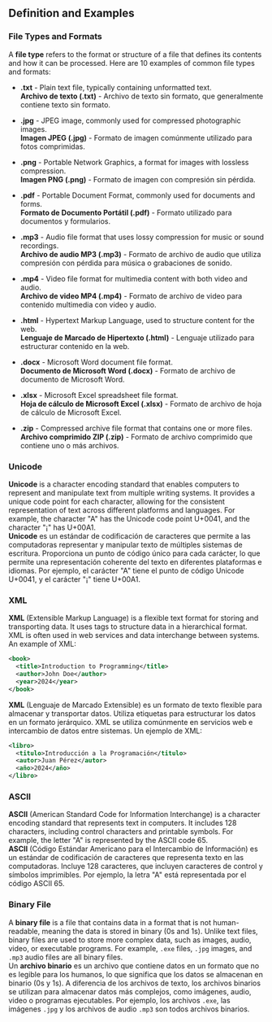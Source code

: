 ## Definition and Examples

### File Types and Formats

A **file type** refers to the format or structure of a file that defines its contents and how it can be processed. Here are 10 examples of common file types and formats:

- **.txt** - Plain text file, typically containing unformatted text.  
   **Archivo de texto (.txt)** - Archivo de texto sin formato, que generalmente contiene texto sin formato.

- **.jpg** - JPEG image, commonly used for compressed photographic images.  
   **Imagen JPEG (.jpg)** - Formato de imagen comúnmente utilizado para fotos comprimidas.

- **.png** - Portable Network Graphics, a format for images with lossless compression.  
   **Imagen PNG (.png)** - Formato de imagen con compresión sin pérdida.

- **.pdf** - Portable Document Format, commonly used for documents and forms.  
   **Formato de Documento Portátil (.pdf)** - Formato utilizado para documentos y formularios.

- **.mp3** - Audio file format that uses lossy compression for music or sound recordings.  
   **Archivo de audio MP3 (.mp3)** - Formato de archivo de audio que utiliza compresión con pérdida para música o grabaciones de sonido.
   
- **.mp4** - Video file format for multimedia content with both video and audio.  
   **Archivo de video MP4 (.mp4)** - Formato de archivo de video para contenido multimedia con video y audio.

- **.html** - Hypertext Markup Language, used to structure content for the web.  
   **Lenguaje de Marcado de Hipertexto (.html)** - Lenguaje utilizado para estructurar contenido en la web.

- **.docx** - Microsoft Word document file format.  
   **Documento de Microsoft Word (.docx)** - Formato de archivo de documento de Microsoft Word.

- **.xlsx** - Microsoft Excel spreadsheet file format.  
   **Hoja de cálculo de Microsoft Excel (.xlsx)** - Formato de archivo de hoja de cálculo de Microsoft Excel.

- **.zip** - Compressed archive file format that contains one or more files.  
    **Archivo comprimido ZIP (.zip)** - Formato de archivo comprimido que contiene uno o más archivos.

### Unicode

**Unicode** is a character encoding standard that enables computers to represent and manipulate text from multiple writing systems. It provides a unique code point for each character, allowing for the consistent representation of text across different platforms and languages. For example, the character "A" has the Unicode code point U+0041, and the character "¡" has U+00A1.  
**Unicode** es un estándar de codificación de caracteres que permite a las computadoras representar y manipular texto de múltiples sistemas de escritura. Proporciona un punto de código único para cada carácter, lo que permite una representación coherente del texto en diferentes plataformas e idiomas. Por ejemplo, el carácter "A" tiene el punto de código Unicode U+0041, y el carácter "¡" tiene U+00A1.

### XML

**XML** (Extensible Markup Language) is a flexible text format for storing and transporting data. It uses tags to structure data in a hierarchical format. XML is often used in web services and data interchange between systems. An example of XML:

```xml
<book>
  <title>Introduction to Programming</title>
  <author>John Doe</author>
  <year>2024</year>
</book>
```
**XML** (Lenguaje de Marcado Extensible) es un formato de texto flexible para almacenar y transportar datos. Utiliza etiquetas para estructurar los datos en un formato jerárquico. XML se utiliza comúnmente en servicios web e intercambio de datos entre sistemas. Un ejemplo de XML:

```xml
<libro>
  <titulo>Introducción a la Programación</titulo>
  <autor>Juan Pérez</autor>
  <año>2024</año>
</libro>
```

### ASCII

**ASCII** (American Standard Code for Information Interchange) is a character encoding standard that represents text in computers. It includes 128 characters, including control characters and printable symbols. For example, the letter "A" is represented by the ASCII code 65.  
**ASCII** (Código Estándar Americano para el Intercambio de Información) es un estándar de codificación de caracteres que representa texto en las computadoras. Incluye 128 caracteres, que incluyen caracteres de control y símbolos imprimibles. Por ejemplo, la letra "A" está representada por el código ASCII 65.

### Binary File

A **binary file** is a file that contains data in a format that is not human-readable, meaning the data is stored in binary (0s and 1s). Unlike text files, binary files are used to store more complex data, such as images, audio, video, or executable programs. For example, `.exe` files, `.jpg` images, and `.mp3` audio files are all binary files.  
Un **archivo binario** es un archivo que contiene datos en un formato que no es legible para los humanos, lo que significa que los datos se almacenan en binario (0s y 1s). A diferencia de los archivos de texto, los archivos binarios se utilizan para almacenar datos más complejos, como imágenes, audio, video o programas ejecutables. Por ejemplo, los archivos `.exe`, las imágenes `.jpg` y los archivos de audio `.mp3` son todos archivos binarios.

